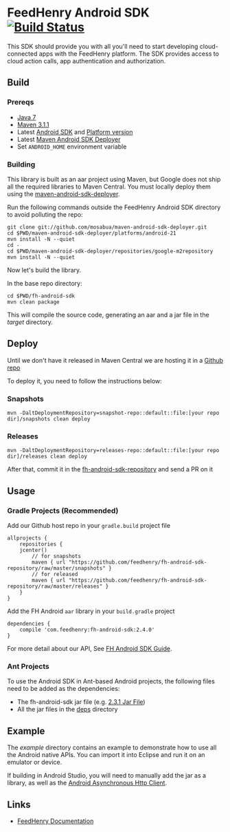 # FeedHenry Android SDK [![Build Status](https://travis-ci.org/feedhenry/fh-android-sdk.png)](https://travis-ci.org/feedhenry/fh-android-sdk)


This SDK should provide you with all you'll need to start developing cloud-connected apps with the FeedHenry platform. The SDK provides access to cloud action calls, app authentication and authorization. 

## Build

### Prereqs

* [Java 7](http://www.oracle.com/technetwork/java/javase/downloads/index.html)
* [Maven 3.1.1](http://maven.apache.org/)
* Latest [Android SDK](https://developer.android.com/sdk/index.html) and [Platform version](http://developer.android.com/tools/revisions/platforms.html)
* Latest [Maven Android SDK Deployer](https://github.com/mosabua/maven-android-sdk-deployer)
* Set ```ANDROID_HOME``` environment variable

### Building

This library is built as an aar project using Maven, but Google does not ship all the required libraries to Maven Central. You must locally deploy them using the [maven-android-sdk-deployer](https://github.com/mosabua/maven-android-sdk-deployer).

Run the following commands outside the FeedHenry Android SDK directory to avoid polluting the repo:

```
git clone git://github.com/mosabua/maven-android-sdk-deployer.git
cd $PWD/maven-android-sdk-deployer/platforms/android-21
mvn install -N --quiet
cd -
cd $PWD/maven-android-sdk-deployer/repositories/google-m2repository
mvn install -N --quiet
```

Now let's build the library.

In the base repo directory:

```
cd $PWD/fh-android-sdk
mvn clean package
```

This will compile the source code, generating an aar and a jar file in the _target_ directory.

## Deploy

Until we don't have it released in Maven Central we are hosting it in a [Github repo](https://github.com/feedhenry/fh-android-sdk-repository)

To deploy it, you need to follow the instructions below:

### Snapshots

```shell
mvn -DaltDeploymentRepository=snapshot-repo::default::file:[your repo dir]/snapshots clean deploy
```

### Releases

```shell
mvn -DaltDeploymentRepository=releases-repo::default::file:[your repo dir]/releases clean deploy
```

After that, commit it in the [fh-android-sdk-repository](https://github.com/feedhenry/fh-android-sdk-repository) and send a PR on it

## Usage

### Gradle Projects (Recommended)

Add our Github host repo in your `gradle.build` project file


```
allprojects {
	repositories {
   	jcenter()
   		// for snapshots
		maven { url "https://github.com/feedhenry/fh-android-sdk-repository/raw/master/snapshots" }
		// for released
		maven { url "https://github.com/feedhenry/fh-android-sdk-repository/raw/master/releases" }
	}
}
```

Add the FH Android `aar` library in your `build.gradle` project

```
dependencies {
	compile 'com.feedhenry:fh-android-sdk:2.4.0'
}
```

For more detail about our API, See [FH Android SDK Guide](http://docs.feedhenry.com/v3/dev_tools/sdks/android.html).

### Ant Projects

To use the Android SDK in Ant-based Android projects, the following files need to be added as the dependencies:

* The fh-android-sdk jar file (e.g. [2.3.1 Jar File](https://github.com/feedhenry/fh-android-sdk-repository/blob/master/releases/com/feedhenry/fh-android-sdk/2.3.1/))
* All the jar files in the [deps](./deps) directory


## Example

The _example_ directory contains an example to demonstrate how to use all the Android native APIs. You can import it into Eclipse and run it on an emulator or device.

If building in Android Studio, you will need to manually add the jar as a library, as well as the [Android Asynchronous Http Client](http://loopj.com/android-async-http/).
	
## Links

* [FeedHenry Documentation](http://docs.feedhenry.com)
